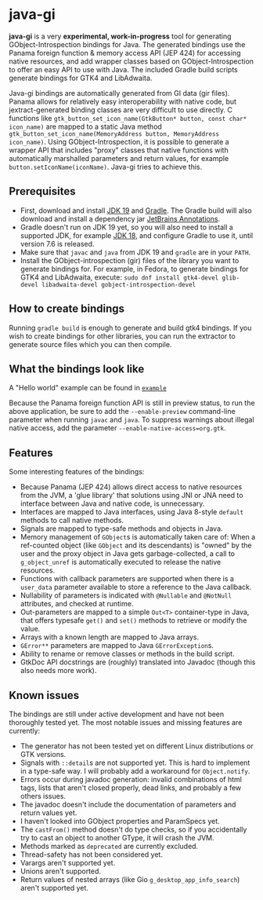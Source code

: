 # java-gi

**java-gi** is a very **experimental, work-in-progress** tool for generating GObject-Introspection bindings for Java. The generated bindings use the Panama foreign function & memory access API (JEP 424) for accessing native resources, and add wrapper classes based on GObject-Introspection to offer an easy API to use with Java. The included Gradle build scripts generate bindings for GTK4 and LibAdwaita.

Java-gi bindings are automatically generated from GI data (gir files).
Panama allows for relatively easy interoperability with native code, but jextract-generated binding classes are very difficult to use directly.
C functions like `gtk_button_set_icon_name(GtkButton* button, const char* icon_name)` are mapped to a static Java method `gtk_button_set_icon_name(MemoryAddress button, MemoryAddress icon_name)`.
Using GObject-Introspection, it is possible to generate a wrapper API that includes "proxy" classes that native functions with automatically marshalled parameters and return values, for example `button.setIconName(iconName)`.
Java-gi tries to achieve this.

## Prerequisites

- First, download and install [JDK 19](https://jdk.java.net/19/) and [Gradle](https://gradle.org/). The Gradle build will also download and install a dependency jar [JetBrains Annotations](https://www.jetbrains.com/help/idea/annotating-source-code.html).
- Gradle doesn't run on JDK 19 yet, so you will also need to install a supported JDK, for example [JDK 18](https://jdk.java.net/18/), and configure Gradle to use it, until version 7.6 is released.
- Make sure that `javac` and `java` from JDK 19 and `gradle` are in your `PATH`.
- Install the GObject-introspection (gir) files of the library you want to generate bindings for. 
  For example, in Fedora, to generate bindings for GTK4 and LibAdwaita, execute: `sudo dnf install gtk4-devel glib-devel libadwaita-devel gobject-introspection-devel`

## How to create bindings

Running `gradle build` is enough to generate and build gtk4 bindings.
If you wish to create bindings for other libraries, you can run the extractor to generate source files which you can then compile.

## What the bindings look like

A "Hello world" example can be found in [`example`](https://github.com/jwharm/java-gi/blob/main/example/src/main/java/io/github/jwharm/javagi/example/HelloWorld.java)

Because the Panama foreign function API is still in preview status, to run the above application, be sure to add the `--enable-preview` command-line parameter when running `javac` and `java`. To suppress warnings about illegal native access, add the parameter `--enable-native-access=org.gtk`.

## Features
Some interesting features of the bindings:
* Because Panama (JEP 424) allows direct access to native resources from the JVM, a 'glue library' that solutions using JNI or JNA need to interface between Java and native code, is unnecessary.
* Interfaces are mapped to Java interfaces, using Java 8-style `default` methods to call native methods.
* Signals are mapped to type-safe methods and objects in Java.
* Memory management of `GObject`s is automatically taken care of: When a ref-counted object (like `GObject` and its descendants) is "owned" by the user and the proxy object in Java gets garbage-collected, a call to `g_object_unref` is automatically executed to release the native resources.
* Functions with callback parameters are supported when there is a `user_data` parameter available to store a reference to the Java callback.
* Nullability of parameters is indicated with `@Nullable` and `@NotNull` attributes, and checked at runtime.
* Out-parameters are mapped to a simple `Out<T>` container-type in Java, that offers typesafe `get()` and `set()` methods to retrieve or modify the value.
* Arrays with a known length are mapped to Java arrays.
* `GError**` parameters are mapped to Java `GErrorException`s.
* Ability to rename or remove classes or methods in the build script.
* GtkDoc API docstrings are (roughly) translated into Javadoc (though this also needs more work).

## Known issues
The bindings are still under active development and have not been thoroughly tested yet. The most notable issues and missing features are currently:
* The generator has not been tested yet on different Linux distributions or GTK versions.
* Signals with `::detail`s are not supported yet. This is hard to implement in a type-safe way. I will probably add a workaround for `Object.notify`.
* Errors occur during javadoc generation: invalid combinations of html tags, lists that aren't closed properly, dead links, and probably a few others issues.
* The javadoc doesn't include the documentation of parameters and return values yet.
* I haven't looked into GObject properties and ParamSpecs yet.
* The `castFrom()` method doesn't do type checks, so if you accidentally try to cast an object to another GType, it will crash the JVM.
* Methods marked as `deprecated` are currently excluded.
* Thread-safety has not been considered yet.
* Varargs aren't supported yet.
* Unions aren't supported.
* Return values of nested arrays (like Gio `g_desktop_app_info_search`) aren't supported yet.
